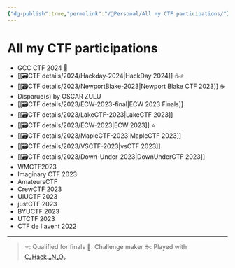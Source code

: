 ```yaml
---
{"dg-publish":true,"permalink":"/👀Personal/All my CTF participations/"}
---
```


# All my CTF participations
- GCC CTF 2024 👷
- [[🗃CTF  details/2024/Hackday-2024\|HackDay 2024]] ☕⭐
- [[🗃CTF  details/2023/NewportBlake-2023\|Newport Blake CTF 2023]] ☕
- Disparue(s) by OSCAR ZULU
- [[🗃CTF  details/2023/ECW-2023-final\|ECW 2023 Finals]]
- [[🗃CTF  details/2023/LakeCTF-2023\|LakeCTF 2023]]
- [[🗃CTF  details/2023/ECW-2023\|ECW 2023]] ⭐
- [[🗃CTF  details/2023/MapleCTF-2023\|MapleCTF 2023]]
- [[🗃CTF  details/2023/VSCTF-2023\|vsCTF 2023]]
- [[🗃CTF  details/2023/Down-Under-2023\|DownUnderCTF 2023]]
- WMCTF2023
- Imaginary CTF 2023
- AmateursCTF
- CrewCTF 2023
- UIUCTF 2023
- justCTF 2023
- BYUCTF 2023
- UTCTF 2023
- CTF de l'avent 2022

---

>⭐: Qualified for finals
>👷: Challenge maker
>☕: Played with [C₈Hack₁₀N₄O₂](https://ctftime.org/team/276420)
